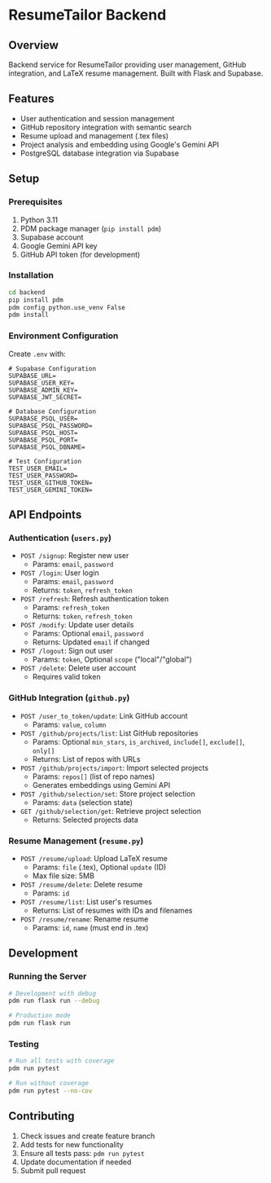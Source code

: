 # ResumeTailor Backend

## Overview

Backend service for ResumeTailor providing user management, GitHub integration, and LaTeX resume management. Built with Flask and Supabase.

## Features

- User authentication and session management
- GitHub repository integration with semantic search
- Resume upload and management (.tex files)
- Project analysis and embedding using Google's Gemini API
- PostgreSQL database integration via Supabase

## Setup

### Prerequisites

1. Python 3.11
2. PDM package manager (`pip install pdm`)
3. Supabase account
4. Google Gemini API key
5. GitHub API token (for development)

### Installation

```bash
cd backend
pip install pdm
pdm config python.use_venv False
pdm install
```

### Environment Configuration

Create `.env` with:
```
# Supabase Configuration
SUPABASE_URL=
SUPABASE_USER_KEY=
SUPABASE_ADMIN_KEY=
SUPABASE_JWT_SECRET=

# Database Configuration
SUPABASE_PSQL_USER=
SUPABASE_PSQL_PASSWORD=
SUPABASE_PSQL_HOST=
SUPABASE_PSQL_PORT=
SUPABASE_PSQL_DBNAME=

# Test Configuration
TEST_USER_EMAIL=
TEST_USER_PASSWORD=
TEST_USER_GITHUB_TOKEN=
TEST_USER_GEMINI_TOKEN=
```

## API Endpoints

### Authentication (`users.py`)
- `POST /signup`: Register new user
  - Params: `email`, `password`
- `POST /login`: User login
  - Params: `email`, `password`
  - Returns: `token`, `refresh_token`
- `POST /refresh`: Refresh authentication token
  - Params: `refresh_token`
  - Returns: `token`, `refresh_token`
- `POST /modify`: Update user details
  - Params: Optional `email`, `password`
  - Returns: Updated `email` if changed
- `POST /logout`: Sign out user
  - Params: `token`, Optional `scope` ("local"/"global")
- `POST /delete`: Delete user account
  - Requires valid token

### GitHub Integration (`github.py`)
- `POST /user_to_token/update`: Link GitHub account
  - Params: `value`, `column`
- `POST /github/projects/list`: List GitHub repositories
  - Params: Optional `min_stars`, `is_archived`, `include[]`, `exclude[]`, `only[]`
  - Returns: List of repos with URLs
- `POST /github/projects/import`: Import selected projects
  - Params: `repos[]` (list of repo names)
  - Generates embeddings using Gemini API
- `POST /github/selection/set`: Store project selection
  - Params: `data` (selection state)
- `GET /github/selection/get`: Retrieve project selection
  - Returns: Selected projects data

### Resume Management (`resume.py`)
- `POST /resume/upload`: Upload LaTeX resume
  - Params: `file` (.tex), Optional `update` (ID)
  - Max file size: 5MB
- `POST /resume/delete`: Delete resume
  - Params: `id`
- `POST /resume/list`: List user's resumes
  - Returns: List of resumes with IDs and filenames
- `POST /resume/rename`: Rename resume
  - Params: `id`, `name` (must end in .tex)

## Development

### Running the Server

```bash
# Development with debug
pdm run flask run --debug

# Production mode
pdm run flask run
```

### Testing

```bash
# Run all tests with coverage
pdm run pytest

# Run without coverage
pdm run pytest --no-cov
```

## Contributing

1. Check issues and create feature branch
2. Add tests for new functionality
3. Ensure all tests pass: `pdm run pytest`
4. Update documentation if needed
5. Submit pull request
